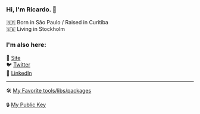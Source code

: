 ### Hi, I'm Ricardo.  👋

🇧🇷 Born in São Paulo / Raised in Curitiba  <br>
🇸🇪 Living in Stockholm

### I'm also here:

🚀 [Site](https://ricardodantas.me) <br>
🐦 [Twitter](https://twitter.com/ricardodantas) <br>
💼 [LinkedIn](https://www.linkedin.com/in/rdantas) <br>

***

🛠 [My Favorite tools/libs/packages](https://gist.github.com/ricardodantas/9afdbc492bcd77d41ac27bbc4454a1dc) <br>

🔒 [My Public Key](https://keys.openpgp.org/search?q=hi@ricardodantas.me) <br>
